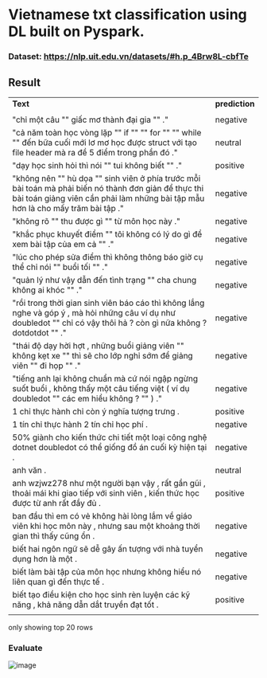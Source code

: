 # Vietnamese txt classification using DL built on Pyspark.
### Dataset: https://nlp.uit.edu.vn/datasets/#h.p_4Brw8L-cbfTe

## Result
| |  |
|------------------------------------------------------------------------------------------------------------------------------------------------------------------------------------------|----------------|
| **Text**                                                                                                                                                                                 | **prediction** |
| |   |
| "chỉ một câu "" giấc mơ thành đại gia "" ."                                                                                                                                              | negative     |
| "cả năm toàn học vòng lặp "" if "" "" for "" "" while "" đến bữa cuối mới lơ mơ học được struct với tạo file header mà ra đề 5 điểm trong phần đó ."                                     | neutral      |
| "dạy học sinh hỏi thì nói "" tui không biết "" ."                                                                                                                                        | positive     |
| "không nên "" hù dọa "" sinh viên ở phía trước mỗi bài toán mà phải biến nó thành đơn giản để thực thi bài toán giảng viên cần phải làm những bài tập mẫu hơn là cho mấy trăm bài tập ." | negative     |
| "không rõ "" thu được gì "" từ môn học này ."                                                                                                                                            | negative     |
| "khắc phục khuyết điểm "" tôi không có lý do gì để xem bài tập của em cả "" ."                                                                                                           | negative     |
| "lúc cho phép sửa điểm thì không thông báo giờ cụ thể chỉ nói "" buổi tối "" ."                                                                                                          | negative     |
| "quản lý như vậy dẫn đến tình trạng "" cha chung không ai khóc "" ."                                                                                                                     | negative     |
| "rồi trong thời gian sinh viên báo cáo thì không lắng nghe và góp ý , mà hỏi những câu ví dụ như doubledot "" chỉ có vậy thôi hả ? còn gì nữa không ? dotdotdot "" ."                    | negative     |
| "thái độ dạy hời hợt , những buổi giảng viên "" không kẹt xe "" thì sẽ cho lớp nghỉ sớm để giảng viên "" đi họp "" ."                                                                    | negative     |
| "tiếng anh lại không chuẩn mà cứ nói ngập ngừng suốt buổi , không thấy một câu tiếng việt ( ví dụ doubledot "" các em hiểu không ? "" ) ."                                               | negative     |
| 1 chỉ thực hành chỉ còn ý nghĩa tượng trưng .                                                                                                                                            | positive     |
| 1 tín chỉ thực hành 2 tín chỉ học phí .                                                                                                                                                  | negative     |
| 50% giành cho kiến thức chi tiết một loại công nghệ dotnet doubledot có thể giống đồ án cuối kỳ hiện tại .                                                                               | negative     |
| anh văn .                                                                                                                                                                                | neutral      |
| anh wzjwz278 như một người bạn vậy , rất gần gũi , thoải mái khi giao tiếp với sinh viên , kiến thức học được từ anh rất đầy đủ .                                                        | positive     |
| ban đầu thì em có vẻ không hài lòng lắm về giáo viên khi học môn này , nhưng sau một khoảng thời gian thì thấy cũng ổn .                                                                 | negative     |
| biết hai ngôn ngữ sẽ dễ gây ấn tượng với nhà tuyển dụng hơn là một .                                                                                                                     | negative     |
| biết làm bài tập của môn học nhưng không hiểu nó liên quan gì đến thực tế .                                                                                                              | negative     |
| biết tạo điều kiện cho học sinh rèn luyện các kỹ năng , khả năng dẫn dắt truyền đạt tốt .                                                                                                | positive     |
|                                                                                                                                                                                           |  |
only showing top 20 rows                 
### Evaluate
![image](https://github.com/huuquangg/Vietnamese-Students-Feedbacks-Classification-DistributedDL-Spark/assets/98322281/755abe12-057f-4cda-9b05-c2f6f61790f9)


